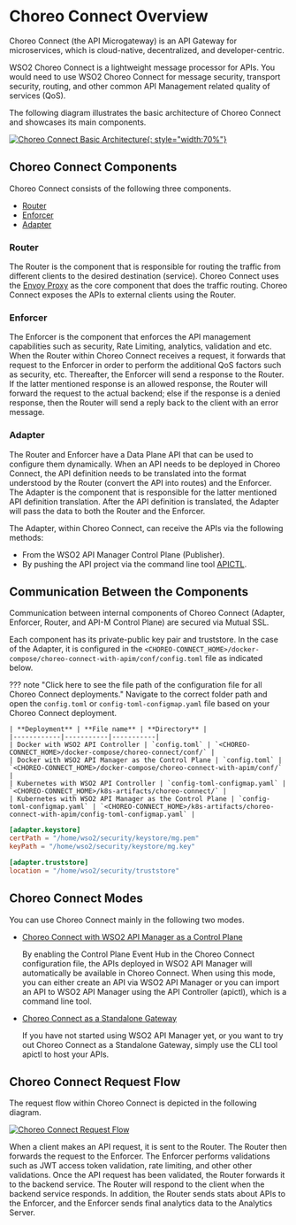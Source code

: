 # Choreo Connect Overview

Choreo Connect (the API Microgateway) is an API Gateway for microservices, which is cloud-native, decentralized, and developer-centric.

WSO2 Choreo Connect is a lightweight message processor for APIs. You would need to use WSO2 Choreo Connect for message security, transport security, routing, and other common API Management related quality of services (QoS).

The following diagram illustrates the basic architecture of Choreo Connect and showcases its main components.

[![Choreo Connect Basic Architecture]({{base_path}}/assets/img/deploy/mgw/choreo-connect-basic-architecture.png){: style="width:70%"}]({{base_path}}/assets/img/deploy/mgw/choreo-connect-basic-architecture.png)

## Choreo Connect Components

Choreo Connect consists of the following three components.

- [Router](#router)
- [Enforcer](#enforcer)
- [Adapter](#adapter)

### Router

The Router is the component that is responsible for routing the traffic from different clients to the desired destination (service). Choreo Connect uses the [Envoy Proxy](https://www.envoyproxy.io/) as the core component that does the traffic routing. Choreo Connect exposes the APIs to external clients using the Router.

### Enforcer

The Enforcer is the component that enforces the API management capabilities such as security, Rate Limiting, analytics, validation and etc. When the Router within Choreo Connect receives a request, it forwards that request to the Enforcer in order to perform the additional QoS factors such as security, etc. Thereafter, the Enforcer will send a response to the Router. If the latter mentioned response is an allowed response, the Router will forward the request to the actual backend; else if the response is a denied response, then the Router will send a reply back to the client with an error message.

### Adapter

The Router and Enforcer have a Data Plane API that can be used to configure them dynamically. When an API needs to be deployed in Choreo Connect, the API definition needs to be translated into the format understood by the Router (convert the API into routes) and the Enforcer. The Adapter is the component that is responsible for the latter mentioned API definition translation. After the API definition is translated, the Adapter will pass the data to both the Router and the Enforcer.

The Adapter, within Choreo Connect, can receive the APIs via the following methods:

- From the WSO2 API Manager Control Plane (Publisher).
- By pushing the API project via the command line tool [APICTL]({{base_path}}/install-and-setup/setup/api-controller/getting-started-with-wso2-api-controller).

## Communication Between the Components

Communication between internal components of Choreo Connect (Adapter, Enforcer, Router, and API-M Control Plane) are secured via Mutual SSL.

Each component has its private-public key pair and truststore. In the case of the Adapter, it is configured in the `<CHOREO-CONNECT_HOME>/docker-compose/choreo-connect-with-apim/conf/config.toml` file as indicated below.

??? note "Click here to see the file path of the configuration file for all Choreo Connect deployments."
    Navigate to the correct folder path and open the `config.toml` or `config-toml-configmap.yaml` file based on your Choreo Connect deployment.

    | **Deployment** | **File name** | **Directory** |
    |------------|-----------|-----------|
    | Docker with WSO2 API Controller | `config.toml` | `<CHOREO-CONNECT_HOME>/docker-compose/choreo-connect/conf/` |
    | Docker with WSO2 API Manager as the Control Plane | `config.toml` | `<CHOREO-CONNECT_HOME>/docker-compose/choreo-connect-with-apim/conf/` |
    | Kubernetes with WSO2 API Controller | `config-toml-configmap.yaml` | `<CHOREO-CONNECT_HOME>/k8s-artifacts/choreo-connect/` |
    | Kubernetes with WSO2 API Manager as the Control Plane | `config-toml-configmap.yaml` | `<CHOREO-CONNECT_HOME>/k8s-artifacts/choreo-connect-with-apim/config-toml-configmap.yaml` |

```toml
[adapter.keystore] 
certPath = "/home/wso2/security/keystore/mg.pem"
keyPath = "/home/wso2/security/keystore/mg.key"

[adapter.truststore]
location = "/home/wso2/security/truststore"
```

## Choreo Connect Modes

You can use Choreo Connect mainly in the following two modes.

- [Choreo Connect with WSO2 API Manager as a Control Plane]({{base_path}}/deploy-and-publish/deploy-on-gateway/choreo-connect/concepts/apim-as-control-plane)
     
     By enabling the Control Plane Event Hub in the Choreo Connect configuration file, the APIs deployed in WSO2 API Manager will automatically be available in Choreo Connect. When using this mode, you can either create an API via WSO2 API Manager or you can import an API to WSO2 API Manager using the API Controller (apictl), which is a command line tool.

- [Choreo Connect as a Standalone Gateway]({{base_path}}/deploy-and-publish/deploy-on-gateway/choreo-connect/concepts/as-a-standalone-gateway)

     If you have not started using WSO2 API Manager yet, or you want to try out Choreo Connect as a Standalone Gateway, simply use the CLI tool apictl to host your APIs.

## Choreo Connect Request Flow

The request flow within Choreo Connect is depicted in the following diagram.

[![Choreo Connect Request Flow]({{base_path}}/assets/img/deploy/mgw/choreo-connect-request-flow.png)]({{base_path}}/assets/img/deploy/mgw/choreo-connect-request-flow.png)

When a client makes an API request, it is sent to the Router. The Router then forwards the request to the Enforcer. The Enforcer performs validations such as JWT access token validation, rate limiting, and other other validations. Once the API request has been validated, the Router forwards it to the backend service. The Router will respond to the client when the backend service responds. In addition, the Router sends stats about APIs to the Enforcer, and the Enforcer sends final analytics data to the Analytics Server.